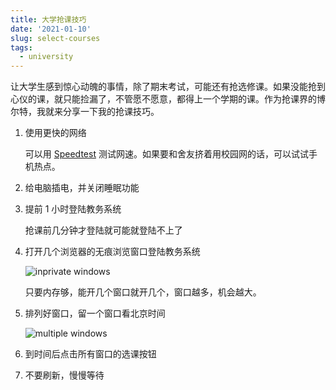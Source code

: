 ```yaml
---
title: 大学抢课技巧
date: '2021-01-10'
slug: select-courses
tags:
  - university
---
```


<!--more-->

让大学生感到惊心动魄的事情，除了期末考试，可能还有抢选修课。如果没能抢到心仪的课，就只能捡漏了，不管愿不愿意，都得上一个学期的课。作为抢课界的博尔特，我就来分享一下我的抢课技巧。

1. 使用更快的网络

    可以用 [Speedtest](https://www.speedtest.net/) 测试网速。如果要和舍友挤着用校园网的话，可以试试手机热点。

1. 给电脑插电，并关闭睡眠功能

1. 提前 1 小时登陆教务系统

    抢课前几分钟才登陆就可能就登陆不上了

1. 打开几个浏览器的无痕浏览窗口登陆教务系统

    ![inprivate windows](https://cdn.jsdelivr.net/gh/CyrusYip/blog-static/images/2021-01-10_inprivate-windows.png)

    只要内存够，能开几个窗口就开几个，窗口越多，机会越大。

1. 排列好窗口，留一个窗口看北京时间

    ![multiple windows](https://cdn.jsdelivr.net/gh/CyrusYip/blog-static/images/2021-01-10_multiple-windows.png)

1. 到时间后点击所有窗口的选课按钮

1. 不要刷新，慢慢等待
